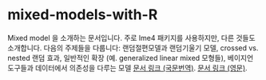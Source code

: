 # mixed-models-with-R

Mixed model 을 소개하는 문서입니다. 주로 <span class="pack">lme4</span> 패키지를 사용하지만, 다른 것들도 소개합니다. 다음의 주제들을 다룹니다: 랜덤절편모델과 랜덤기울기 모델, crossed vs. nested 랜덤 효과, 일반적인 확장 (예. generalized linear mixed 모형들), 베이지언 도구들과 데이터에서 의존성을 다루는 모델
[문서 링크 (국문번역)](https://bookdown.org/sulgi/mixed_models/).
[문서 링크 (영문)](http://m-clark.github.io/mixed-models-with-R/).